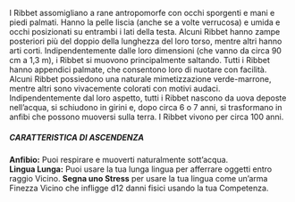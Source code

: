 I Ribbet assomigliano a rane antropomorfe con occhi sporgenti e mani e piedi palmati. Hanno la pelle liscia (anche se a volte verrucosa) e umida e occhi posizionati su entrambi i lati della testa. Alcuni Ribbet hanno zampe posteriori più del doppio della lunghezza del loro torso, mentre altri hanno arti corti. Indipendentemente dalle loro dimensioni (che vanno da circa 90 cm a 1,3 m), i Ribbet si muovono principalmente saltando. Tutti i Ribbet hanno appendici palmate, che consentono loro di nuotare con facilità. Alcuni Ribbet possiedono una naturale mimetizzazione verde-marrone, mentre altri sono vivacemente colorati con motivi audaci. Indipendentemente dal loro aspetto, tutti i Ribbet nascono da uova deposte nell’acqua, si schiudono in girini e, dopo circa 6 o 7 anni, si trasformano in anfibi che possono muoversi sulla terra. I Ribbet vivono per circa 100 anni.

##### CARATTERISTICA DI ASCENDENZA
**Anfibio:** Puoi respirare e muoverti naturalmente sott’acqua.  
**Lingua Lunga:** Puoi usare la tua lunga lingua per afferrare oggetti entro raggio Vicino. **Segna uno Stress** per usare la tua lingua come un’arma Finezza Vicino che infligge d12 danni fisici usando la tua Competenza.